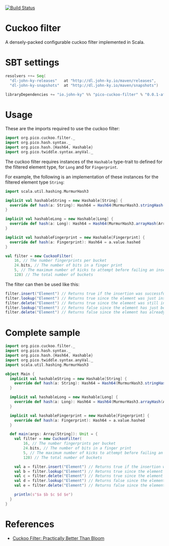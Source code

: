 [![Build Status](https://travis-ci.org/newhoggy/pico-cuckoo-filter.svg?branch=master)](https://travis-ci.org/newhoggy/pico-cuckoo-filter)

Cuckoo filter
=============
A densely-packed configurable cuckoo filter implemented in Scala.

SBT settings
============
```scala
resolvers ++= Seq(
  "dl-john-ky-releases"   at "http://dl.john-ky.io/maven/releases",
  "dl-john-ky-snapshots"  at "http://dl.john-ky.io/maven/snapshots")

libraryDependencies += "io.john-ky" %% "pico-cuckoo-filter" % "0.0.1-af1b672"
```

Usage
=====

These are the imports required to use the cuckoo filter:

```scala
import org.pico.cuckoo.filter._
import org.pico.hash.syntax._
import org.pico.hash.{Hash64, Hashable}
import org.pico.twiddle.syntax.anyVal._
```

The cuckoo filter requires instances of the `Hashable` type-trait to defined for the filtered element type, for
`Long` and for `Fingerprint`.

For example, the following is an implementation of these instances for the filtered element type `String`:

```scala
import scala.util.hashing.MurmurHash3

implicit val hashableString = new Hashable[String] {
  override def hash(a: String): Hash64 = Hash64(MurmurHash3.stringHash(a))
}

implicit val hashableLong = new Hashable[Long] {
  override def hash(a: Long): Hash64 = Hash64(MurmurHash3.arrayHash(Array(a)))
}

implicit val hashableFingerprint = new Hashable[Fingerprint] {
  override def hash(a: Fingerprint): Hash64 = a.value.hashed
}
```

```scala
val filter = new CuckooFilter(
    16, // The number fingerprints per bucket
    24.bits, // The number of bits in a finger print
    5, // The maximum number of kicks to attempt before failing an insert
    128) // The total number of buckets
```

The filter can then be used like this:

```scala
filter.insert("Element") // Returns true if the insertion was successful
filter.lookup("Element") // Returns true since the element was just inserted
filter.delete("Element") // Returns true since the element was still in the filter
filter.lookup("Element") // Returns false since the element has just been deleted
filter.delete("Element") // Returns false since the element has already been deleted
```

Complete sample
===============
```scala
import org.pico.cuckoo.filter._
import org.pico.hash.syntax._
import org.pico.hash.{Hash64, Hashable}
import org.pico.twiddle.syntax.anyVal._
import scala.util.hashing.MurmurHash3

object Main {
  implicit val hashableString = new Hashable[String] {
    override def hash(a: String): Hash64 = Hash64(MurmurHash3.stringHash(a))
  }

  implicit val hashableLong = new Hashable[Long] {
    override def hash(a: Long): Hash64 = Hash64(MurmurHash3.arrayHash(Array(a)))
  }

  implicit val hashableFingerprint = new Hashable[Fingerprint] {
    override def hash(a: Fingerprint): Hash64 = a.value.hashed
  }

  def main(args: Array[String]): Unit = {
    val filter = new CuckooFilter(
        16, // The number fingerprints per bucket
        24.bits, // The number of bits in a finger print
        5, // The maximum number of kicks to attempt before failing an insert
        128) // The total number of buckets

    val a = filter.insert("Element") // Returns true if the insertion was successful
    val b = filter.lookup("Element") // Returns true since the element was just inserted
    val c = filter.delete("Element") // Returns true since the element was still in the filter
    val d = filter.lookup("Element") // Returns false since the element has just been deleted
    val e = filter.delete("Element") // Returns false since the element has already been deleted

    println(s"$a $b $c $d $e")
  }
}
```

References
==========
* [Cuckoo Filter: Practically Better Than Bloom](https://www.cs.cmu.edu/~dga/papers/cuckoo-conext2014.pdf)
